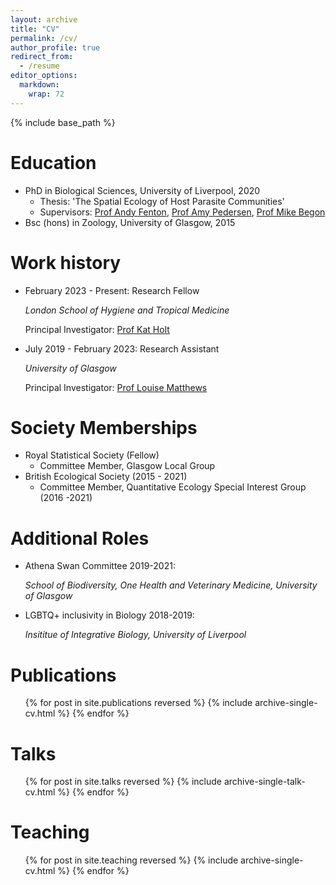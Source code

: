 ```yaml
---
layout: archive
title: "CV"
permalink: /cv/
author_profile: true
redirect_from:
  - /resume
editor_options: 
  markdown: 
    wrap: 72
---
```


{% include base_path %}

# Education

-   PhD in Biological Sciences, University of Liverpool, 2020
    -   Thesis: 'The Spatial Ecology of Host Parasite Communities'
    -   Supervisors: [Prof Andy
        Fenton](https://www.liverpool.ac.uk/people/andrew-fenton), [Prof
        Amy
        Pedersen](https://www.research.ed.ac.uk/en/persons/amy-b-pedersen-wilson),
        [Prof Mike
        Begon](https://www.liverpool.ac.uk/people/michael-begon)
-   Bsc (hons) in Zoology, University of Glasgow, 2015

# Work history

-   February 2023 - Present: Research Fellow

    *London School of Hygiene and Tropical Medicine*

    Principal Investigator: [Prof Kat
    Holt](https://www.lshtm.ac.uk/aboutus/people/holt.kat)

-   July 2019 - February 2023: Research Assistant

    *University of Glasgow*

    Principal Investigator: [Prof Louise
    Matthews](https://www.gla.ac.uk/schools/bohvm/staff/louisematthews/)

# Society Memberships

-   Royal Statistical Society (Fellow)
    -   Committee Member, Glasgow Local Group
-   British Ecological Society (2015 - 2021)
    -   Committee Member, Quantitative Ecology Special Interest Group
        (2016 -2021)

# Additional Roles

-   Athena Swan Committee 2019-2021:

    *School of Biodiversity, One Health and Veterinary Medicine,
    University of Glasgow*

-   LGBTQ+ inclusivity in Biology 2018-2019:

    *Insititue of Integrative Biology, University of Liverpool*

# Publications

<ul>{% for post in site.publications reversed %} {% include
archive-single-cv.html %} {% endfor %}</ul>

# Talks

<ul>{% for post in site.talks reversed %} {% include
archive-single-talk-cv.html %} {% endfor %}</ul>

# Teaching

<ul>{% for post in site.teaching reversed %} {% include
archive-single-cv.html %} {% endfor %}</ul>
